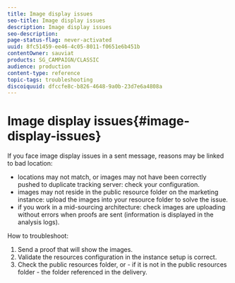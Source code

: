 ```yaml
---
title: Image display issues
seo-title: Image display issues
description: Image display issues
seo-description: 
page-status-flag: never-activated
uuid: 8fc51459-ee46-4c05-8011-f0651e6b451b
contentOwner: sauviat
products: SG_CAMPAIGN/CLASSIC
audience: production
content-type: reference
topic-tags: troubleshooting
discoiquuid: dfccfe8c-b826-4648-9a0b-23d7e6a4808a
---
```


# Image display issues{#image-display-issues}

If you face image display issues in a sent message, reasons may be linked to bad location:

* locations may not match, or images may not have been correctly pushed to duplicate tracking server: check your configuration.
* images may not reside in the public resource folder on the marketing instance: upload the images into your resource folder to solve the issue.
* if you work in a mid-sourcing architecture: check images are uploading without errors when proofs are sent (information is displayed in the analysis logs).

How to troubleshoot:

1. Send a proof that will show the images.
1. Validate the resources configuration in the instance setup is correct. 
1. Check the public resources folder, or - if it is not in the public resources folder - the folder referenced in the delivery.

